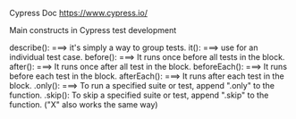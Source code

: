 Cypress Doc https://www.cypress.io/

Main constructs in Cypress test development

describe(): ===> it's simply a way to group tests.
it():  ===> use for an individual test case.
before(): ===> It runs once before all tests in the block.
after(): ===> It runs once after all test in the block.
beforeEach(): ===> It runs before each test in the block.
afterEach(): ===> It runs after each test in the block.
.only(): ===> To run a specified suite or test, append ".only" to the function.
.skip(): To skip a specified suite or test, append ".skip" to the function. ("X" also works the same way)

